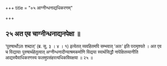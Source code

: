 +++
title = "०५ आग्नीन्धनाद्यधिकरणम्"

+++

## २५ अत एव चाग्नीन्धनाद्यनपेक्षा ॥

‘पुरुषार्थोऽतः शब्दात्’ (ब्र. सू. ३ । ४ । १) इत्येतत् व्यवहितमपि सम्भवात् ‘अतः’ इति परामृश्यते । अत एव च विद्यायाः पुरुषार्थहेतुत्वात् अग्नीन्धनादीन्याश्रमकर्माणि विद्यया स्वार्थसिद्धौ नापेक्षितव्यानीति आद्यस्यैवाधिकरणस्य फलमुपसंहरत्यधिकविवक्षया ॥ २५ ॥
